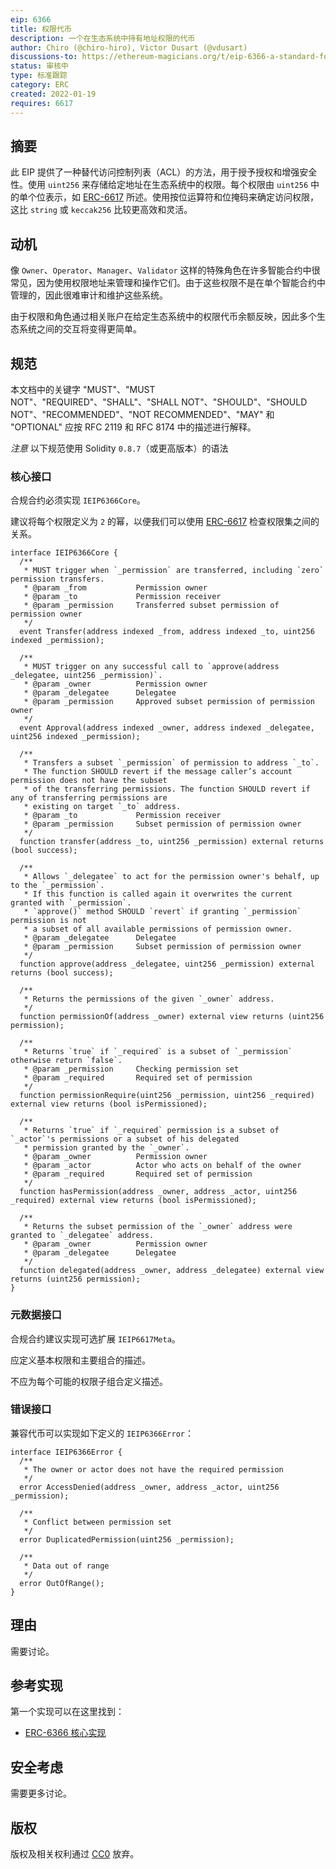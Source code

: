 ```yaml
---
eip: 6366
title: 权限代币
description: 一个在生态系统中持有地址权限的代币
author: Chiro (@chiro-hiro), Victor Dusart (@vdusart)
discussions-to: https://ethereum-magicians.org/t/eip-6366-a-standard-for-permission-token/9105
status: 审核中
type: 标准跟踪
category: ERC
created: 2022-01-19
requires: 6617
---
```


## 摘要

此 EIP 提供了一种替代访问控制列表（ACL）的方法，用于授予授权和增强安全性。使用 `uint256` 来存储给定地址在生态系统中的权限。每个权限由 `uint256` 中的单个位表示，如 [ERC-6617](./eip-6617.md) 所述。使用按位运算符和位掩码来确定访问权限，这比 `string` 或 `keccak256` 比较更高效和灵活。

## 动机

像 `Owner`、`Operator`、`Manager`、`Validator` 这样的特殊角色在许多智能合约中很常见，因为使用权限地址来管理和操作它们。由于这些权限不是在单个智能合约中管理的，因此很难审计和维护这些系统。

由于权限和角色通过相关账户在给定生态系统中的权限代币余额反映，因此多个生态系统之间的交互将变得更简单。

## 规范

本文档中的关键字 "MUST"、"MUST NOT"、"REQUIRED"、"SHALL"、"SHALL NOT"、"SHOULD"、"SHOULD NOT"、"RECOMMENDED"、"NOT RECOMMENDED"、"MAY" 和 "OPTIONAL" 应按 RFC 2119 和 RFC 8174 中的描述进行解释。

*注意* 以下规范使用 Solidity `0.8.7`（或更高版本）的语法

### 核心接口

合规合约必须实现 `IEIP6366Core`。

建议将每个权限定义为 `2` 的幂，以便我们可以使用 [ERC-6617](./eip-6617.md) 检查权限集之间的关系。

```solidity
interface IEIP6366Core {
  /**
   * MUST trigger when `_permission` are transferred, including `zero` permission transfers.
   * @param _from           Permission owner
   * @param _to             Permission receiver
   * @param _permission     Transferred subset permission of permission owner
   */
  event Transfer(address indexed _from, address indexed _to, uint256 indexed _permission);

  /**
   * MUST trigger on any successful call to `approve(address _delegatee, uint256 _permission)`.
   * @param _owner          Permission owner
   * @param _delegatee      Delegatee
   * @param _permission     Approved subset permission of permission owner
   */
  event Approval(address indexed _owner, address indexed _delegatee, uint256 indexed _permission);

  /**
   * Transfers a subset `_permission` of permission to address `_to`.
   * The function SHOULD revert if the message caller’s account permission does not have the subset
   * of the transferring permissions. The function SHOULD revert if any of transferring permissions are
   * existing on target `_to` address.
   * @param _to             Permission receiver
   * @param _permission     Subset permission of permission owner
   */
  function transfer(address _to, uint256 _permission) external returns (bool success);

  /**
   * Allows `_delegatee` to act for the permission owner's behalf, up to the `_permission`.
   * If this function is called again it overwrites the current granted with `_permission`.
   * `approve()` method SHOULD `revert` if granting `_permission` permission is not
   * a subset of all available permissions of permission owner.
   * @param _delegatee      Delegatee
   * @param _permission     Subset permission of permission owner
   */
  function approve(address _delegatee, uint256 _permission) external returns (bool success);

  /**
   * Returns the permissions of the given `_owner` address.
   */
  function permissionOf(address _owner) external view returns (uint256 permission);

  /**
   * Returns `true` if `_required` is a subset of `_permission` otherwise return `false`.
   * @param _permission     Checking permission set
   * @param _required       Required set of permission
   */
  function permissionRequire(uint256 _permission, uint256 _required) external view returns (bool isPermissioned);

  /**
   * Returns `true` if `_required` permission is a subset of `_actor`'s permissions or a subset of his delegated
   * permission granted by the `_owner`.
   * @param _owner          Permission owner
   * @param _actor          Actor who acts on behalf of the owner
   * @param _required       Required set of permission
   */
  function hasPermission(address _owner, address _actor, uint256 _required) external view returns (bool isPermissioned);

  /**
   * Returns the subset permission of the `_owner` address were granted to `_delegatee` address.
   * @param _owner          Permission owner
   * @param _delegatee      Delegatee
   */
  function delegated(address _owner, address _delegatee) external view returns (uint256 permission);
}
```

### 元数据接口

合规合约建议实现可选扩展 `IEIP6617Meta`。

应定义基本权限和主要组合的描述。

不应为每个可能的权限子组合定义描述。

### 错误接口

兼容代币可以实现如下定义的 `IEIP6366Error`：

```solidity
interface IEIP6366Error {
  /**
   * The owner or actor does not have the required permission
   */
  error AccessDenied(address _owner, address _actor, uint256 _permission);

  /**
   * Conflict between permission set
   */
  error DuplicatedPermission(uint256 _permission);

  /**
   * Data out of range
   */
  error OutOfRange();
}
```

## 理由

需要讨论。

## 参考实现

第一个实现可以在这里找到：

- [ERC-6366 核心实现](../assets/eip-6366/contracts/EIP6366Core.sol)

## 安全考虑

需要更多讨论。

## 版权

版权及相关权利通过 [CC0](../LICENSE.md) 放弃。